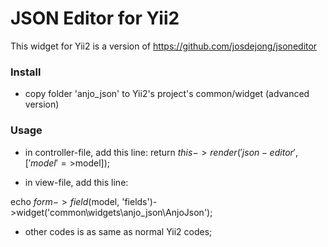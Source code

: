 # JSON Editor for Yii2

This widget for Yii2 is a version of https://github.com/josdejong/jsoneditor


### Install

- copy folder 'anjo_json' to Yii2's project's common/widget (advanced version)


### Usage
- in controller-file, add this line:
        return $this->render('json-editor', ['model'=>$model]);

- in view-file, add this line:

echo $form->field($model, 'fields')->widget('common\widgets\anjo_json\AnjoJson');

- other codes is as same as normal Yii2 codes;
